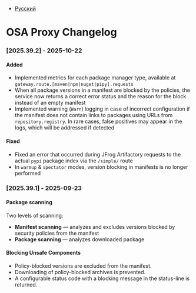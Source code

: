 - [Русский](../../changelog/proxy-changelog/)

# OSA Proxy Changelog

### [2025.39.2] - 2025-10-22

#### Added

- Implemented metrics for each package manager type, available at `gateway.route.[maven|npm|nuget|pipy].requests`
- When all package versions in a manifest are blocked by the policies, the service now returns a correct error status and the reason for the block instead of an empty manifest
- Implemented warning (`Warn`) logging in case of incorrect configuration if the manifest does not contain links to packages using URLs from `repository.registry`. In rare cases, false positives may appear in the logs, which will be addressed if detected

#### Fixed

- Fixed an error that occurred during JFrog Artifactory requests to the actual `pypi` package index via the `/simple/` route
- In `warmup` & `spectator` modes, version blocking in manifests is no longer performed

### [2025.39.1] - 2025-09-23

#### Package scanning

Two levels of scanning:

- **Manifest scanning** — analyzes and excludes versions blocked by security policies from the manifest
- **Package scanning** — analyzes downloaded package

#### Blocking Unsafe Components

- Policy-blocked versions are excluded from the manifest.
- Downloading of policy-blocked archives is prevented.
- A configurable status code with a blocking message in the status-line is returned.
